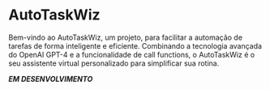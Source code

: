 # AutoTaskWiz
Bem-vindo ao AutoTaskWiz, um projeto, para facilitar a automação de tarefas de forma inteligente e eficiente. Combinando a tecnologia avançada do OpenAI GPT-4 e a funcionalidade de call functions, o AutoTaskWiz é o seu assistente virtual personalizado para simplificar sua rotina.


***EM DESENVOLVIMENTO***
